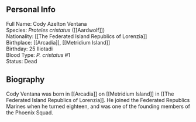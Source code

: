 ## Personal Info

Full Name: Cody Azelton Ventana  
Species: _Proteles cristatus_ ([[Aardwolf]])  
Nationality: [[The Federated Island Republics of Lorenzia]]  
Birthplace: [[Arcadia]], [[Metridium Island]]  
Birthday: 25 Iliotadi  
Blood Type: _P. cristatus_ #1  
Status: Dead  
## Biography

Cody Ventana was born in [[Arcadia]] on [[Metridium Island]] in [[The Federated Island Republics of Lorenzia]]. He joined the Federated Republics Marines when he turned eighteen, and was one of the founding members of the Phoenix Squad.